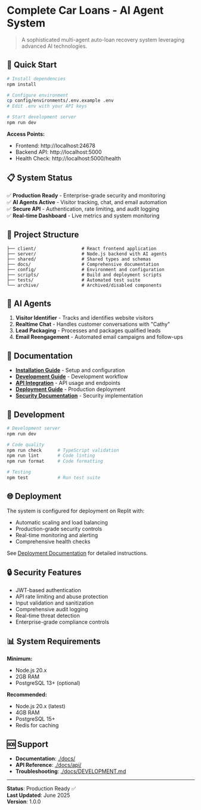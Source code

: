 
# Complete Car Loans - AI Agent System

> A sophisticated multi-agent auto-loan recovery system leveraging advanced AI technologies.

## 🚀 Quick Start

```bash
# Install dependencies
npm install

# Configure environment
cp config/environments/.env.example .env
# Edit .env with your API keys

# Start development server
npm run dev
```

**Access Points:**
- Frontend: http://localhost:24678
- Backend API: http://localhost:5000
- Health Check: http://localhost:5000/health

## 📋 System Status

✅ **Production Ready** - Enterprise-grade security and monitoring  
✅ **AI Agents Active** - Visitor tracking, chat, and email automation  
✅ **Secure API** - Authentication, rate limiting, and audit logging  
✅ **Real-time Dashboard** - Live metrics and system monitoring  

## 📁 Project Structure

```
├── client/                 # React frontend application
├── server/                 # Node.js backend with AI agents
├── shared/                 # Shared types and schemas
├── docs/                   # Comprehensive documentation
├── config/                 # Environment and configuration
├── scripts/                # Build and deployment scripts
├── tests/                  # Automated test suite
└── archive/                # Archived/disabled components
```

## 🤖 AI Agents

1. **Visitor Identifier** - Tracks and identifies website visitors
2. **Realtime Chat** - Handles customer conversations with "Cathy"
3. **Lead Packaging** - Processes and packages qualified leads
4. **Email Reengagement** - Automated email campaigns and follow-ups

## 📖 Documentation

- **[Installation Guide](./docs/INSTALLATION.md)** - Setup and configuration
- **[Development Guide](./docs/DEVELOPMENT.md)** - Development workflow
- **[API Integration](./docs/API_INTEGRATION_GUIDE.md)** - API usage and endpoints
- **[Deployment Guide](./docs/PRODUCTION_DEPLOYMENT_GUIDE.md)** - Production deployment
- **[Security Documentation](./docs/security/)** - Security implementation

## 🔧 Development

```bash
# Development server
npm run dev

# Code quality
npm run check      # TypeScript validation
npm run lint       # Code linting
npm run format     # Code formatting

# Testing
npm test           # Run test suite
```

## 🌐 Deployment

The system is configured for deployment on Replit with:
- Automatic scaling and load balancing
- Production-grade security controls
- Real-time monitoring and alerting
- Comprehensive health checks

See [Deployment Documentation](./docs/deployment/) for detailed instructions.

## 🔒 Security Features

- JWT-based authentication
- API rate limiting and abuse protection
- Input validation and sanitization
- Comprehensive audit logging
- Real-time threat detection
- Enterprise-grade compliance controls

## 📊 System Requirements

**Minimum:**
- Node.js 20.x
- 2GB RAM
- PostgreSQL 13+ (optional)

**Recommended:**
- Node.js 20.x (latest)
- 4GB RAM
- PostgreSQL 15+
- Redis for caching

## 🆘 Support

- **Documentation**: [./docs/](./docs/)
- **API Reference**: [./docs/api/](./docs/api/)
- **Troubleshooting**: [./docs/DEVELOPMENT.md](./docs/DEVELOPMENT.md)

---

**Status**: Production Ready ✅  
**Last Updated**: June 2025  
**Version**: 1.0.0
